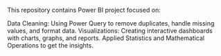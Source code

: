 This repository contains Power BI project focused on:

Data Cleaning: Using Power Query to remove duplicates, handle missing values, and format data.
Visualizations: Creating interactive dashboards with charts, graphs, and reports.
Applied Statistics and Mathematical Operations to get the insights.
